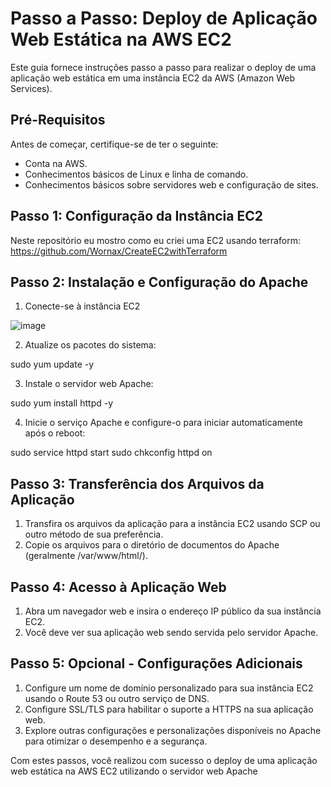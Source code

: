 # Passo a Passo: Deploy de Aplicação Web Estática na AWS EC2

Este guia fornece instruções passo a passo para realizar o deploy de uma aplicação web estática em uma instância EC2 da AWS (Amazon Web Services).

## Pré-Requisitos

Antes de começar, certifique-se de ter o seguinte:

- Conta na AWS.
- Conhecimentos básicos de Linux e linha de comando.
- Conhecimentos básicos sobre servidores web e configuração de sites.

## Passo 1: Configuração da Instância EC2
Neste repositório eu mostro como eu criei uma EC2 usando terraform: https://github.com/Wornax/CreateEC2withTerraform

## Passo 2: Instalação e Configuração do Apache

1. Conecte-se à instância EC2

![image](https://github.com/Wornax/DeployWebAppOnEC2/assets/105296448/23740308-d837-4062-955d-195660da375a)

2. Atualize os pacotes do sistema:

sudo yum update -y

3. Instale o servidor web Apache:

sudo yum install httpd -y

4. Inicie o serviço Apache e configure-o para iniciar automaticamente após o reboot:

sudo service httpd start
sudo chkconfig httpd on


## Passo 3: Transferência dos Arquivos da Aplicação

1. Transfira os arquivos da aplicação para a instância EC2 usando SCP ou outro método de sua preferência.
2. Copie os arquivos para o diretório de documentos do Apache (geralmente /var/www/html/).

## Passo 4: Acesso à Aplicação Web

1. Abra um navegador web e insira o endereço IP público da sua instância EC2.
2. Você deve ver sua aplicação web sendo servida pelo servidor Apache.

## Passo 5: Opcional - Configurações Adicionais

1. Configure um nome de domínio personalizado para sua instância EC2 usando o Route 53 ou outro serviço de DNS.
2. Configure SSL/TLS para habilitar o suporte a HTTPS na sua aplicação web.
3. Explore outras configurações e personalizações disponíveis no Apache para otimizar o desempenho e a segurança.

Com estes passos, você realizou com sucesso o deploy de uma aplicação web estática na AWS EC2 utilizando o servidor web Apache





